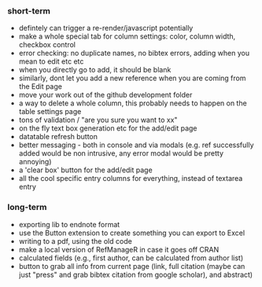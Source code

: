 ### short-term
- defintely can trigger a re-render/javascript potentially
- make a whole special tab for column settings: color, column width, checkbox control
- error checking: no duplicate names, no bibtex errors, adding when you mean to edit etc etc
- when you directly go to add, it should be blank
- similarly, dont let you add a new reference when you are coming from the Edit page
- move your work out of the github development folder
- a way to delete a whole column, this probably needs to happen on the table settings page
- tons of validation / "are you sure you want to xx"
- on the fly text box generation etc for the add/edit page
- datatable refresh button
- better messaging - both in console and via modals (e.g. ref successfully added would be non intrusive, any error modal would be pretty annoying)
- a 'clear box' button for the add/edit page
- all the cool specific entry columns for everything, instead of textarea entry

### long-term
* exporting lib to endnote format
* use the Button extension to create something you can export to Excel
* writing to a pdf, using the old code
* make a local version of RefManageR in case it goes off CRAN
* calculated fields (e.g., first author, can be calculated from author list)
* button to grab all info from current page (link, full citation (maybe can just "press" and grab bibtex citation from google scholar), and abstract)